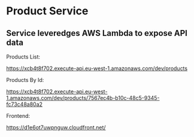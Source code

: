 # Product Service

## Service leveredges AWS Lambda to expose API data

Products List:

https://xcb4t8f702.execute-api.eu-west-1.amazonaws.com/dev/products


Products By Id:

https://xcb4t8f702.execute-api.eu-west-1.amazonaws.com/dev/products/7567ec4b-b10c-48c5-9345-fc73c48a80a2


Frontend:

https://d1e6ot7uwpnguw.cloudfront.net/
